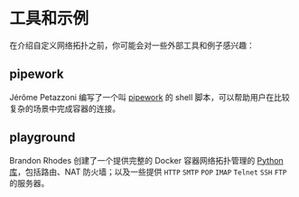# 工具和示例

在介绍自定义网络拓扑之前，你可能会对一些外部工具和例子感兴趣：

## pipework
Jérôme Petazzoni 编写了一个叫 [pipework](https://github.com/jpetazzo/pipework) 的 shell 脚本，可以帮助用户在比较复杂的场景中完成容器的连接。

## playground
Brandon Rhodes 创建了一个提供完整的 Docker 容器网络拓扑管理的 [Python库](https://github.com/brandon-rhodes/fopnp/tree/m/playground)，包括路由、NAT 防火墙；以及一些提供 `HTTP` `SMTP` `POP` `IMAP` `Telnet` `SSH` `FTP` 的服务器。
